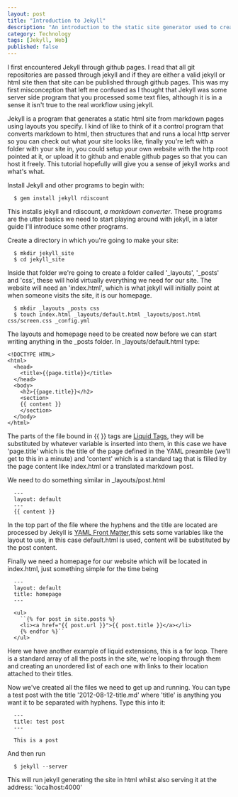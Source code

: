 ```yaml
---
layout: post
title: "Introduction to Jekyll"
description: "An introduction to the static site generator used to create this site"
category: Technology
tags: [Jekyll, Web]
published: false
---
```


I first encountered Jekyll through github pages. I read that all git repositories are passed through jekyll and if they are either a valid jekyll or html site then that site can be published through github pages. This was my first misconception that left me confused as I thought that Jekyll was some server side program that you processed some text files, although it is in a sense it isn't true to the real workflow using jekyll.

Jekyll is a program that generates a static html site from markdown pages using layouts you specify. I kind of like to think of it a control program that converts markdown to html, then structures that and runs a local http server so you can check out what your site looks like, finally you're left with a folder with your site in, you could setup your own website with the http root pointed at it, or upload it to github and enable github pages so that you can host it freely. This tutorial hopefully will give you a sense of jekyll works and what's what.

Install Jekyll and other programs to begin with:

      $ gem install jekyll rdiscount

This installs jekyll and rdiscount, *a markdown converter*. These programs are the utter basics we need to start playing around with jekyll, in a later guide I'll introduce some other programs.

Create a directory in which you're going to make your site:

      $ mkdir jekyll_site
      $ cd jekyll_site

Inside that folder we're going to create a folder called '_layouts', '_posts' and 'css', these will hold virtually everything we need for our site. The website will need an 'index.html', which is what jekyll will initially point at when someone visits the site, it is our homepage.

      $ mkdir _layouts _posts css
      $ touch index.html _layouts/default.html _layouts/post.html css/screen.css _config.yml

The layouts and homepage need to be created now before we can start writing anything in the _posts folder. In _layouts/default.html type:

    <!DOCTYPE HTML>
    <html>
      <head>
        <title>{{page.title}}</title>
      </head>
      <body>
        <h2>{{page.title}}</h2>
        <section>
        {{ content }}
        </section>
      </body>
    </html>
The parts of the file bound in {{ }} tags are [Liquid Tags](https://github.com/shopify/liquid/wiki/liquid-for-designers), they will be substituted by whatever variable is inserted into them, in this case we have 'page.title' which is the title of the page defined in the YAML preamble (we'll get to this in a minute) and 'content' which is a standard tag that is filled by the page content like index.html or a translated markdown post.

We need to do something similar in _layouts/post.html

      ---
      layout: default
      ---
      {{ content }}


In the top part of the file where the hyphens and the title are located are processed by Jekyll is [YAML Front Matter](https://github.com/mojombo/jekyll/wiki/liquid-extensions),this sets some variables like the layout to use, in this case default.html is used, content will be substituted by the post content.

Finally we need a homepage for our website which will be located in index.html, just something simple for the time being

      ---
      layout: default
      title: homepage
      ---

      <ul>
        ``{% for post in site.posts %}
        <li><a href="{{ post.url }}">{{ post.title }}</a></li>
        {% endfor %}``
      </ul>

Here we have another example of liquid extensions, this is a for loop. There is a standard array of all the posts in the site, we're looping through them and creating an unordered list of each one with links to their location attached to their titles.


Now we've created all the files we need to get up and running. You can type a test post with the title '2012-08-12-title.md' where 'title' is anything you want it to be separated with hyphens. Type this into it:

      ---
      title: test post
      --- 

      This is a post

And then run

      $ jekyll --server

This will run jekyll generating the site in html whilst also serving it at the address: 'localhost:4000'
